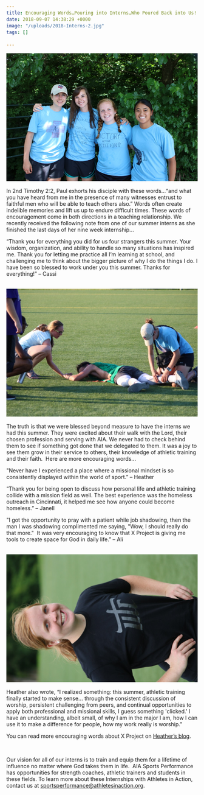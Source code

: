 ```yaml
---
title: Encouraging Words…Pouring into Interns…Who Poured Back into Us!
date: 2018-09-07 14:38:29 +0000
image: "/uploads/2018-Interns-2.jpg"
tags: []

---
```

![](/uploads/Pre-SPECIAL-1.jpg)

In 2nd Timothy 2:2, Paul exhorts his disciple with these words...“and what you have heard from me in the presence of many witnesses entrust to faithful men who will be able to teach others also.” Words often create indelible memories and lift us up to endure difficult times. These words of encouragement come in both directions in a teaching relationship. We recently received the following note from one of our summer interns as she finished the last days of her nine week internship...

“Thank you for everything you did for us four strangers this summer. Your wisdom, organization, and ability to handle so many situations has inspired me. Thank you for letting me practice all I’m learning at school, and challenging me to think about the bigger picture of why I do the things I do. I have been so blessed to work under you this summer. Thanks for everything!” – Cassi

 ![](/uploads/Calf-Cramps-1024x683.jpg)

The truth is that we were blessed beyond measure to have the interns we had this summer. They were excited about their walk with the Lord, their chosen profession and serving with AIA. We never had to check behind them to see if something got done that we delegated to them. It was a joy to see them grow in their service to others, their knowledge of athletic training and their faith.  Here are more encouraging words...

"Never have I experienced a place where a missional mindset is so consistently displayed within the world of sport.” – Heather

“Thank you for being open to discuss how personal life and athletic training collide with a mission field as well. The best experience was the homeless outreach in Cincinnati, it helped me see how anyone could become homeless.” – Janell

"I got the opportunity to pray with a patient while job shadowing, then the man I was shadowing complimented me saying, "Wow, I should really do that more."  It was very encouraging to know that X Project is giving me tools to create space for God in daily life.” – Ali

 ![](/uploads/Heather-D-e1536239982760-683x1024.jpg)

Heather also wrote, “I realized something: this summer, athletic training finally started to make sense... through the consistent discussion of worship, persistent challenging from peers, and continual opportunities to apply both professional and missional skills, I guess something 'clicked.' I have an understanding, albeit small, of why I am in the major I am, how I can use it to make a difference for people, how my work really is worship.”

You can read more encouraging words about X Project on [Heather’s blog](https://morethanasundaychristian.blogspot.com/2018/08/see-ya-later.html).

 

Our vision for all of our interns is to train and equip them for a lifetime of influence no matter where God takes them in life.  AIA Sports Performance has opportunities for strength coaches, athletic trainers and students in these fields. To learn more about these Internships with Athletes in Action, contact us at [sportsperformance@athletesinaction.org](mailto:sportsperformance@athletesinaction.org).

 